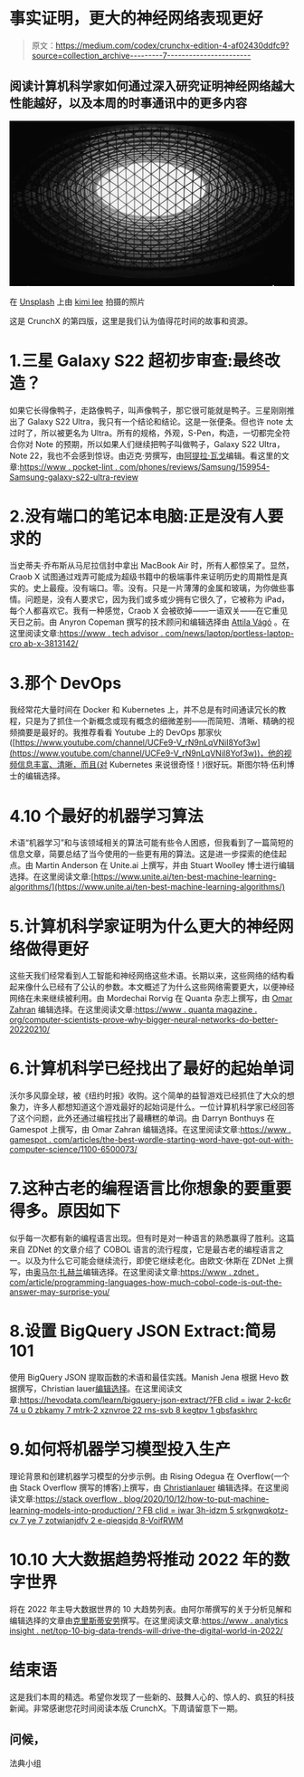 # 事实证明，更大的神经网络表现更好

> 原文：<https://medium.com/codex/crunchx-edition-4-af02430ddfc9?source=collection_archive---------7----------------------->

## 阅读计算机科学家如何通过深入研究证明神经网络越大性能越好，以及本周的时事通讯中的更多内容

![](img/bc89d42a939cfbeb69463a0c35db8901.png)

在 [Unsplash](https://unsplash.com?utm_source=medium&utm_medium=referral) 上由 [kimi lee](https://unsplash.com/@kimileee?utm_source=medium&utm_medium=referral) 拍摄的照片

这是 CrunchX 的第四版，这里是我们认为值得花时间的故事和资源。

# 1.三星 Galaxy S22 超初步审查:最终改造？

如果它长得像鸭子，走路像鸭子，叫声像鸭子，那它很可能就是鸭子。三星刚刚推出了 Galaxy S22 Ultra，我只有一个结论和结论。这是一张便条。但也许 note 太过时了，所以被更名为 Ultra。所有的规格，外观，S-Pen，构造，一切都完全符合你对 Note 的预期，所以如果人们继续把鸭子叫做鸭子，Galaxy S22 Ultra，Note 22，我也不会感到惊讶。由迈克·劳撰写，由[阿提拉·瓦戈](https://medium.com/u/2053aaf853f5?source=post_page-----af02430ddfc9--------------------------------)编辑。看这里的文章:[https://www . pocket-lint . com/phones/reviews/Samsung/159954-Samsung-galaxy-s22-ultra-review](https://www.pocket-lint.com/phones/reviews/samsung/159954-samsung-galaxy-s22-ultra-review)

# 2.没有端口的笔记本电脑:正是没有人要求的

当史蒂夫·乔布斯从马尼拉信封中拿出 MacBook Air 时，所有人都惊呆了。显然，Craob X 试图通过戏弄可能成为超级书籍中的极端事件来证明历史的周期性是真实的。史上最瘦。没有端口。零。没有。只是一片薄薄的金属和玻璃，为你做些事情。问题是，没有人要求它，因为我们或多或少拥有它很久了，它被称为 iPad，每个人都喜欢它。我有一种感觉，Craob X 会被砍掉——一语双关——在它重见天日之前。由 Anyron Copeman 撰写的技术顾问和编辑选择由 [Attila Vágó](https://medium.com/u/2053aaf853f5?source=post_page-----af02430ddfc9--------------------------------) 。在这里阅读文章:[https://www . tech advisor . com/news/laptop/portless-laptop-cro ab-x-3813142/](https://www.techadvisor.com/news/laptop/portless-laptop-croab-x-3813142/)

# 3.那个 DevOps

我经常花大量时间在 Docker 和 Kubernetes 上，并不总是有时间通读冗长的教程，只是为了抓住一个新概念或现有概念的细微差别——而简短、清晰、精确的视频摘要是最好的。我推荐看看 Youtube 上的 DevOps 那家伙([https://www.youtube.com/channel/UCFe9-V_rN9nLqVNiI8Yof3w](https://www.youtube.com/channel/UCFe9-V_rN9nLqVNiI8Yof3w))，他的视频信息丰富、清晰，而且(对 Kubernetes 来说很奇怪！)很好玩。斯图尔特·伍利博士的编辑选择。

# 4.10 个最好的机器学习算法

术语“机器学习”和与该领域相关的算法可能有些令人困惑，但我看到了一篇简短的信息文章，简要总结了当今使用的一些更有用的算法。这是进一步探索的绝佳起点。由 Martin Anderson 在 Unite.ai 上撰写，并由 Stuart Woolley 博士进行编辑选择。在这里阅读文章:[https://www.unite.ai/ten-best-machine-learning-algorithms/](https://www.unite.ai/ten-best-machine-learning-algorithms/)

# 5.计算机科学家证明为什么更大的神经网络做得更好

这些天我们经常看到人工智能和神经网络这些术语。长期以来，这些网络的结构看起来像什么已经有了公认的参数。本文概述了为什么这些网络需要更大，以便神经网络在未来继续被利用。由 Mordechai Rorvig 在 Quanta 杂志上撰写，由 [Omar Zahran](https://medium.com/u/74d56154f1f9?source=post_page-----af02430ddfc9--------------------------------) 编辑选择。在这里阅读文章:[https://www . quanta magazine . org/computer-scientists-prove-why-bigger-neural-networks-do-better-20220210/](https://www.quantamagazine.org/computer-scientists-prove-why-bigger-neural-networks-do-better-20220210/)

# 6.计算机科学已经找出了最好的起始单词

沃尔多风靡全球，被《纽约时报》收购。这个简单的益智游戏已经抓住了大众的想象力，许多人都想知道这个游戏最好的起始词是什么。一位计算机科学家已经回答了这个问题，此外还通过编程找出了最糟糕的单词。由 Darryn Bonthuys 在 Gamespot 上撰写，由 Omar Zahran 编辑选择。在这里阅读文章:[https://www . gamespot . com/articles/the-best-wordle-starting-word-have-got-out-with-computer-science/1100-6500073/](https://www.gamespot.com/articles/the-best-wordle-starting-word-has-been-figured-out-with-computer-science/1100-6500073/)

# 7.这种古老的编程语言比你想象的要重要得多。原因如下

似乎每一次都有新的编程语言出现。但有时是对一种语言的熟悉赢得了胜利。这篇来自 ZDNet 的文章介绍了 COBOL 语言的流行程度，它是最古老的编程语言之一。以及为什么它可能会继续流行，即使它继续老化。由欧文·休斯在 ZDNet 上撰写，由[奥马尔·扎赫兰](https://medium.com/u/74d56154f1f9?source=post_page-----af02430ddfc9--------------------------------)编辑选择。在这里阅读文章:[https://www . zdnet . com/article/programming-languages-how-much-cobol-code-is-out-the-answer-may-surprise-you/](https://www.zdnet.com/article/programming-languages-how-much-cobol-code-is-out-there-the-answer-might-surprise-you/)

# 8.设置 BigQuery JSON Extract:简易 101

使用 BigQuery JSON 提取函数的术语和最佳实践。Manish Jena 根据 Hevo 数据撰写，Christian lauer[编辑选择](https://medium.com/u/2696f801a31a?source=post_page-----af02430ddfc9--------------------------------)。在这里阅读文章:[https://hevodata.com/learn/bigquery-json-extract/?FB clid = iwar 2-kc6r 74 u 0 zbkamy 7 mtrk-2 xznvroe 22 rns-svb 8 kegtpv 1 gbsfaskhrc](https://hevodata.com/learn/bigquery-json-extract/?fbclid=IwAR2-Kc6R74U0ZBkaMy7MTRK-2xZnvROE22Rns-SVb8keGTPv1GbsfaSKhRc)

# 9.如何将机器学习模型投入生产

理论背景和创建机器学习模型的分步示例。由 Rising Odegua 在 Overflow(一个由 Stack Overflow 撰写的博客)上撰写，由 [Christianlauer](https://medium.com/u/2696f801a31a?source=post_page-----af02430ddfc9--------------------------------) 编辑选择。在这里阅读文章:[https://stack overflow . blog/2020/10/12/how-to-put-machine-learning-models-into-production/？FB clid = iwar 3h-idzm 5 srkgnwqkotz-cv 7 ye 7 zotwianjdfv 2 e-qieqsjdq 8-VoifRWM](https://stackoverflow.blog/2020/10/12/how-to-put-machine-learning-models-into-production/?fbclid=IwAR3h-iDZM5sRKGnWQQOTZ-cv7ye7zOTWIaNjdFV2E-QIEQsjdQ8-VoifRWM)

# 10.10 大大数据趋势将推动 2022 年的数字世界

将在 2022 年主导大数据世界的 10 大趋势列表。由阿尔蒂撰写的关于分析见解和编辑选择的文章由[克里斯蒂安劳](https://medium.com/u/2696f801a31a?source=post_page-----af02430ddfc9--------------------------------)撰写。在这里阅读文章:[https://www . analytics insight . net/top-10-big-data-trends-will-drive-the-digital-world-in-2022/](https://www.analyticsinsight.net/top-10-big-data-trends-will-drive-the-digital-world-in-2022/)

# 结束语

这是我们本周的精选。希望你发现了一些新的、鼓舞人心的、惊人的、疯狂的科技新闻。非常感谢您花时间阅读本版 CrunchX。下周请留意下一期。

## 问候，

法典小组